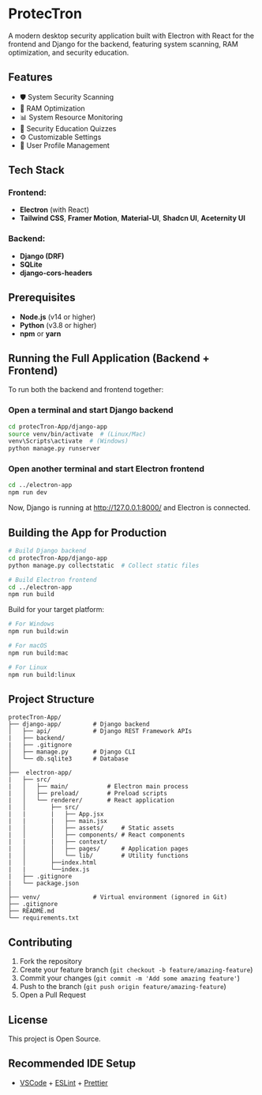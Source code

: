 # ProtecTron

A modern desktop security application built with Electron with React for the frontend and Django for the backend, featuring system scanning, RAM optimization, and security education.

## Features

- 🛡️ System Security Scanning
- 🚀 RAM Optimization
- 📊 System Resource Monitoring
- 📝 Security Education Quizzes
- ⚙️ Customizable Settings
- 👤 User Profile Management

## Tech Stack

### Frontend:

- **Electron** (with React)
- **Tailwind CSS**, **Framer Motion**, **Material-UI**, **Shadcn UI**, **Aceternity UI**

### Backend:

- **Django (DRF)**
- **SQLite**
- **django-cors-headers**

## Prerequisites

- **Node.js** (v14 or higher)
- **Python** (v3.8 or higher)
- **npm** or **yarn**

## Running the Full Application (Backend + Frontend)

To run both the backend and frontend together:

### Open a terminal and start Django backend

```bash
cd protecTron-App/django-app
source venv/bin/activate  # (Linux/Mac)
venv\Scripts\activate  # (Windows)
python manage.py runserver
```

### Open another terminal and start Electron frontend

```bash
cd ../electron-app
npm run dev
```

Now, Django is running at http://127.0.0.1:8000/ and Electron is connected.

## Building the App for Production

```bash
# Build Django backend
cd protecTron-App/django-app
python manage.py collectstatic  # Collect static files

# Build Electron frontend
cd ../electron-app
npm run build
```

Build for your target platform:

```bash
# For Windows
npm run build:win

# For macOS
npm run build:mac

# For Linux
npm run build:linux
```

## Project Structure

```
protecTron-App/
├── django-app/         # Django backend
│   ├── api/            # Django REST Framework APIs
|   ├── backend/
|   ├── .gitignore
│   ├── manage.py       # Django CLI
│   └── db.sqlite3      # Database
│
├──  electron-app/
|   ├── src/
|   │   ├── main/           # Electron main process
|   │   ├── preload/        # Preload scripts
|   │   └── renderer/       # React application
|   │       ├── src/
|   |       |   ├── App.jsx
|   |       |   ├── main.jsx
|   │       │   ├── assets/     # Static assets
|   │       │   ├── components/ # React components
|   |       |   ├── context/
|   │       │   ├── pages/      # Application pages
|   │       │   └── lib/        # Utility functions
|   │       ├──index.html
|   |       └──index.js
|   ├── .gitignore
|   └── package.json
│
├── venv/               # Virtual environment (ignored in Git)
├── .gitignore
├── README.md
└── requirements.txt
```

## Contributing

1. Fork the repository
2. Create your feature branch (`git checkout -b feature/amazing-feature`)
3. Commit your changes (`git commit -m 'Add some amazing feature'`)
4. Push to the branch (`git push origin feature/amazing-feature`)
5. Open a Pull Request

## License

This project is Open Source.

## Recommended IDE Setup

- [VSCode](https://code.visualstudio.com/) + [ESLint](https://marketplace.visualstudio.com/items?itemName=dbaeumer.vscode-eslint) + [Prettier](https://marketplace.visualstudio.com/items?itemName=esbenp.prettier-vscode)
